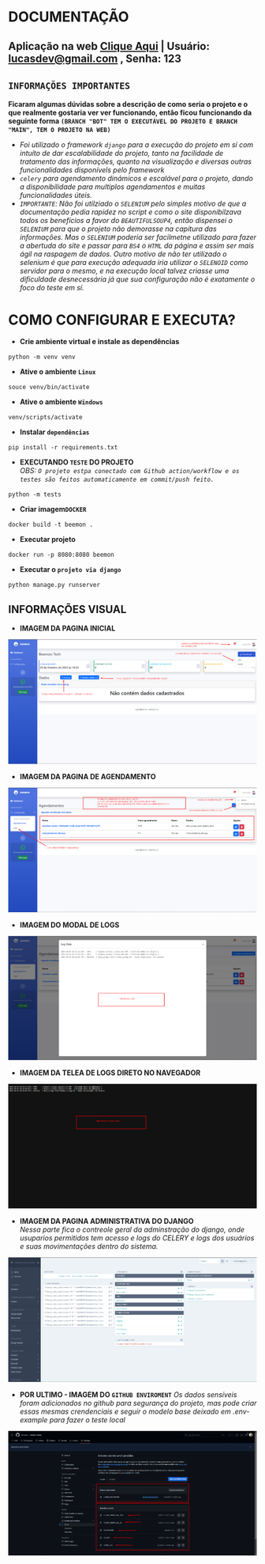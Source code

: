 # DOCUMENTAÇÃO

## Aplicação na web [Clique Aqui](https://beemon.onrender.com) | Usuário: lucasdev@gmail.com , Senha: 123
## `INFORMAÇÕES IMPORTANTES`
**Ficaram algumas dúvidas sobre a descrição de como seria o projeto e o que realmente gostaria ver ver funcionando, então ficou funcionando da seguinte forma `(BRANCH "BOT" TEM O EXECUTÁVEL DO PROJETO E BRANCH "MAIN", TEM O PROJETO NA WEB)`**<br>
- *Foi utilizado o framework `django` para a execução do projeto em sí com intuíto de dar  escalabilidade do projeto, tanto na facilidade de tratamento das informações, quanto na visualização e diversas outras funcionalidades disponívels pelo framework*<br>
- *`celery` para agendamento dinámicos e escalável para o projeto, dando a disponibilidade para multiplos agendamentos e muitas funcionalidades úteis.*
- *`IMPORTANTE`: Não foi utilziado o `SELENIUM` pelo simples motivo de que a documentação pedia rapidez no script e como o site disponibilzava todos os benefícios a favor do `BEAUTIFULSOUP4`, então dispensei o `SELENIUM` para que o projeto não demorasse na capitura das informações. Mas o `SELENIUM` poderia ser facilmetne utilizado para fazer a abertuda do site e passar para `BS4` o `HTML` da página e assim ser mais ágil na raspagem de dados. Outro motivo de não ter utilizado o selenium é que para execução adequada iria utilizar o `SELENOID` como servidor para o mesmo, e na execução local talvez criasse uma dificuldade desnecessária já que sua configuração não é exatamente o foco do teste em sí.*

# COMO CONFIGURAR E EXECUTA?
- **Crie ambiente virtual e instale as dependências**
```
python -m venv venv
```

- **Ative o ambiente `Linux`**
```
souce venv/bin/activate
```

- **Ative o ambiente `Windows`**
```
venv/scripts/activate
```

- **Instalar `dependências`**
```
pip install -r requirements.txt
```

- **EXECUTANDO `TESTE` DO PROJETO**<br>
*OBS: `O projeto estpa conectado com Github action/workflow e os testes são feitos automaticamente em commit/push feito.`*
```
python -m tests
```

- **Criar imagem`DOCKER`**
```
docker build -t beemon .
```

- **Executar projeto**
```
docker run -p 8080:8080 beemon
```

- **Executar o `projeto via django`**
```
python manage.py runserver
```

## INFORMAÇÕES VISUAL
- **IMAGEM DA PAGINA INICIAL**
<img src="media/img-1.png">

- **IMAGEM DA PAGINA DE AGENDAMENTO**
<img src="media/img-2.png">

- **IMAGEM DO MODAL DE LOGS**
<img src="media/img-3.png">

- **IMAGEM DA TELEA DE LOGS DIRETO NO NAVEGADOR**
<img src="media/img-4.png">

- **IMAGEM DA PAGINA ADMINISTRATIVA DO DJANGO**<br>
*Nessa parte fica o contreole geral da adminstração do django, onde usuparios permitidos tem acesso e logs do CELERY e logs dos usuários e suas movimentações dentro do sistema.*
<img src="media/img-5.png">

- **POR ULTIMO - IMAGEM DO `GITHUB ENVIROMENT`**
*Os dados sensíveis foram adicionados no github para segurança do projeto, mas pode criar essas mesmas crendenciais e seguir o modelo base deixado em .env-example para fazer o teste local*
<img src="media/ENVIROMENT-GITHUB.png">